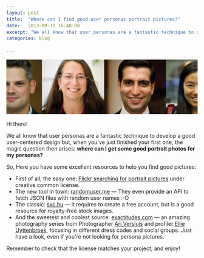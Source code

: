 ```yaml
---
layout: post
title:  "Where can I find good user personas portrait pictures?"
date:   2013-09-11 16:48:00
excerpt: "We all know that user personas are a fantastic technique to develop a good user-centered design but when you've"
categories: blog

---
```


<p><img class="full-width-image" src="/images/face_photos_for_user_experience_personas.jpg" /></p>

Hi there!

We all know that user personas are a fantastic technique to develop a good user-centered design but, when you've just finished your first one, the magic question then arises: **where can I get some good portrait photos for my personas?**

So, Here you have some excellent resources to help you find good pictures:

* First of all, the easy one: [Flickr searching for portrait pictures](http://www.flickr.com/search/?q=portrait&l=commderiv&ct=0&mt=all&adv=1) under creative common license.
* The new tool in town: [randomuser.me](http://randomuser.me/) — They even provide an API to fetch JSON files with random user names :-D
* The classic: [sxc.hu](http://www.sxc.hu/) — it requires to create a free account, but is a good resource for royalty-free stock images.
* And the sweetest and coolest source: [exactitudes.com](http://www.exactitudes.com) — an amazing photography series from Photographer [Ari Versluis](http://www.ariversluis.com) and profiler [Ellie Uyttenbroek](http://v2.nl/archive/people/ellie-uyttenbroek), focusing in different dress codes and social groups. Just have a look, even if you're not looking for persona pictures.

Remember to check that the license matches your project, and enjoy!